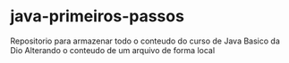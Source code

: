 # java-primeiros-passos
Repositorio para armazenar todo o conteudo do curso de Java Basico da Dio
Alterando o conteudo de um arquivo de forma local